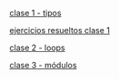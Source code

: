 [clase 1 - tipos](https://colab.research.google.com/github/qsebas/clases-python/blob/main/clases/Curso_Python_clase_1.ipynb)

[ejercicios resueltos clase 1](https://colab.research.google.com/github/qsebas/clases-python/blob/main/clases/ejercicios_resueltos_clase_1.ipynb)

<!--
ejerciocio 5
    palabra = max(texto.replace(".", "").replace(",", "").split(), key=len)
    return palabra, texto.replace(palabra, palabra.upper())
-->


[clase 2 - loops](https://colab.research.google.com/github/qsebas/clases-python/blob/main/clases/Curso_Python_clase_2.ipynb)

<!--

def ejercicio_1(texto):
  # return ""
  if texto:
    conectores = ["a", "al", "en", "el", "la", "los", "las", "de", "del"]
    acrónimo = "".join([x[0].lower() if x in conectores else x[0].upper() for x in texto.split()])
    return acrónimo[0].upper() + acrónimo[1:]
  else:
    return ""
  

print("Prueba ejercicio 1:", ejercicio_1("volver al futuro"))

def ejercicio_2(numero):
  # return ""
  if numero:
    positivos = [1] + [i for i in range(2, (abs(numero) // 2) + 1) if numero % i == 0] + [abs(numero)]
    result = set()
    for x in positivos:
      result.add(x)
      result.add(-x)
    return result

print("Prueba ejercicio 2:", ejercicio_2(15))

def ejercicio_3(lista):
  # return (None, None)
  return [(e, lista.count(e)) for e in {x for x in lista }]

print("Prueba ejercicio 3:", ejercicio_3([3, 4, 3]))


def ejercicio_4(lista):
  # return (None, None)
  from functools import reduce
  return reduce(lambda x, y: (y if x[0] is None else max(x[0], y), y if x[1] is None else min(x[1], y)), lista, (None, None))

print("Prueba ejercicio 4:", ejercicio_4([44, -33, 11, 22, 0, 42, 47, 12, 14]))

-->

[clase 3 - módulos](https://colab.research.google.com/github/qsebas/clases-python/blob/main/clases/Curso_Python_clase_3.ipynb)
